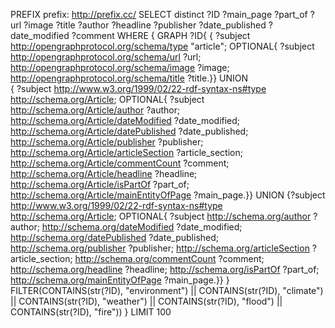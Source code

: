 PREFIX prefix: <http://prefix.cc/>
SELECT distinct ?ID ?main_page ?part_of ?url ?image ?title ?author ?headline ?publisher ?date_published ?date_modified ?comment 
WHERE { 
  GRAPH ?ID{
  { ?subject <http://opengraphprotocol.org/schema/type> "article";
             OPTIONAL{
             ?subject <http://opengraphprotocol.org/schema/url> ?url;
            <http://opengraphprotocol.org/schema/image> ?image;
            <http://opengraphprotocol.org/schema/title> ?title.}} UNION 		
   { ?subject <http://www.w3.org/1999/02/22-rdf-syntax-ns#type> <http://schema.org/Article>;
              OPTIONAL{
             ?subject <http://schema.org/Article/author> ?author;
            <http://schema.org/Article/dateModified> ?date_modified;
            <http://schema.org/Article/datePublished> ?date_published;
            <http://schema.org/Article/publisher> ?publisher;
            <http://schema.org/Article/articleSection> ?article_section;
            <http://schema.org/Article/commentCount> ?comment;
            <http://schema.org/Article/headline> ?headline;
           <http://schema.org/Article/isPartOf> ?part_of;
            <http://schema.org/Article/mainEntityOfPage> ?main_page.}} UNION
    {?subject <http://www.w3.org/1999/02/22-rdf-syntax-ns#type> <http://schema.org/Article>;
              OPTIONAL{
             ?subject <http://schema.org/author> ?author;
            <http://schema.org/dateModified> ?date_modified;
            <http://schema.org/datePublished> ?date_published;
            <http://schema.org/publisher> ?publisher;
            <http://schema.org/articleSection> ?article_section;
            <http://schema.org/commentCount> ?comment;
            <http://schema.org/headline> ?headline;
           <http://schema.org/isPartOf> ?part_of;
            <http://schema.org/mainEntityOfPage> ?main_page.}}
  }
  FILTER(CONTAINS(str(?ID), "environment") || CONTAINS(str(?ID), "climate") || CONTAINS(str(?ID), "weather") || CONTAINS(str(?ID), "flood") || CONTAINS(str(?ID), "fire"))
}
LIMIT 100



